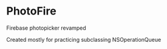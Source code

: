 # PhotoFire
Firebase photopicker revamped

Created mostly for practicing subclassing NSOperationQueue
